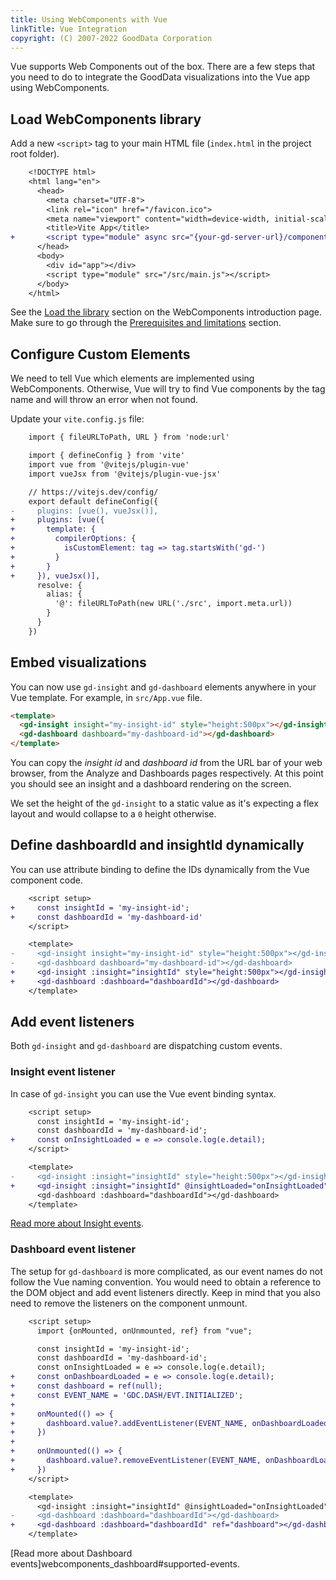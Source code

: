 ```yaml
---
title: Using WebComponents with Vue
linkTitle: Vue Integration
copyright: (C) 2007-2022 GoodData Corporation
---
```


Vue supports Web Components out of the box. There are a few steps that you need to do to integrate the GoodData visualizations
into the Vue app using WebComponents.

## Load WebComponents library

Add a new `<script>` tag to your main HTML file (`index.html` in the project root folder).

```diff
    <!DOCTYPE html>
    <html lang="en">
      <head>
        <meta charset="UTF-8">
        <link rel="icon" href="/favicon.ico">
        <meta name="viewport" content="width=device-width, initial-scale=1.0">
        <title>Vite App</title>
+       <script type="module" async src="{your-gd-server-url}/components/{workspace-id}.js?auth=sso"></script>
      </head>
      <body>
        <div id="app"></div>
        <script type="module" src="/src/main.js"></script>
      </body>
    </html>
```

See the [Load the library][1] section on the WebComponents introduction page. Make sure to go through the
[Prerequisites and limitations](../) section.

## Configure Custom Elements

We need to tell Vue which elements are implemented using WebComponents. Otherwise, Vue will try to find Vue components
by the tag name and will throw an error when not found.

Update your `vite.config.js` file:

```diff
    import { fileURLToPath, URL } from 'node:url'

    import { defineConfig } from 'vite'
    import vue from '@vitejs/plugin-vue'
    import vueJsx from '@vitejs/plugin-vue-jsx'

    // https://vitejs.dev/config/
    export default defineConfig({
-     plugins: [vue(), vueJsx()],
+     plugins: [vue({
+       template: {
+         compilerOptions: {
+           isCustomElement: tag => tag.startsWith('gd-')
+         }
+       }
+     }), vueJsx()],
      resolve: {
        alias: {
          '@': fileURLToPath(new URL('./src', import.meta.url))
        }
      }
    })
```

## Embed visualizations

You can now use `gd-insight` and `gd-dashboard` elements anywhere in your Vue template.
For example, in `src/App.vue` file.

```html
<template>
  <gd-insight insight="my-insight-id" style="height:500px"></gd-insight>
  <gd-dashboard dashboard="my-dashboard-id"></gd-dashboard>
</template>
```

You can copy the *insight id* and *dashboard id* from the URL bar of your web browser,
from the Analyze and Dashboards pages respectively. At this point you should see an insight and a dashboard rendering
on the screen.

We set the height of the `gd-insight` to a static value as it's expecting a flex layout and would collapse to a `0` height
otherwise.

## Define dashboardId and insightId dynamically

You can use attribute binding to define the IDs dynamically from the Vue component code.

```diff
    <script setup>
+     const insightId = 'my-insight-id';
+     const dashboardId = 'my-dashboard-id'
    </script>

    <template>
-     <gd-insight insight="my-insight-id" style="height:500px"></gd-insight>
-     <gd-dashboard dashboard="my-dashboard-id"></gd-dashboard>
+     <gd-insight :insight="insightId" style="height:500px"></gd-insight>
+     <gd-dashboard :dashboard="dashboardId"></gd-dashboard>
    </template>
```

## Add event listeners

Both `gd-insight` and `gd-dashboard` are dispatching custom events.

### Insight event listener

In case of `gd-insight` you can use the Vue event binding syntax.

```diff
    <script setup>
      const insightId = 'my-insight-id';
      const dashboardId = 'my-dashboard-id';
+     const onInsightLoaded = e => console.log(e.detail);
    </script>

    <template>
-     <gd-insight :insight="insightId" style="height:500px"></gd-insight>
+     <gd-insight :insight="insightId" @insightLoaded="onInsightLoaded" style="height:500px"></gd-insight>
      <gd-dashboard :dashboard="dashboardId"></gd-dashboard>
    </template>
```

[Read more about Insight events](../).

### Dashboard event listener

The setup for `gd-dashboard` is more complicated, as our event names do not follow the Vue naming convention. You would
need to obtain a reference to the DOM object and add event listeners directly. Keep in mind that you
also need to remove the listeners on the component unmount.

```diff
    <script setup>
      import {onMounted, onUnmounted, ref} from "vue";

      const insightId = 'my-insight-id';
      const dashboardId = 'my-dashboard-id';
      const onInsightLoaded = e => console.log(e.detail);
+     const onDashboardLoaded = e => console.log(e.detail);
+     const dashboard = ref(null);
+     const EVENT_NAME = 'GDC.DASH/EVT.INITIALIZED';
+
+     onMounted(() => {
+       dashboard.value?.addEventListener(EVENT_NAME, onDashboardLoaded);
+     })
+
+     onUnmounted(() => {
+       dashboard.value?.removeEventListener(EVENT_NAME, onDashboardLoaded);
+     })
    </script>

    <template>
      <gd-insight :insight="insightId" @insightLoaded="onInsightLoaded" style="height:500px"></gd-insight>
-     <gd-dashboard :dashboard="dashboardId"></gd-dashboard>
+     <gd-dashboard :dashboard="dashboardId" ref="dashboard"></gd-dashboard>
    </template>
```

[Read more about Dashboard events]webcomponents_dashboard#supported-events.

[1]:webcomponents_dashboard#load-the-library